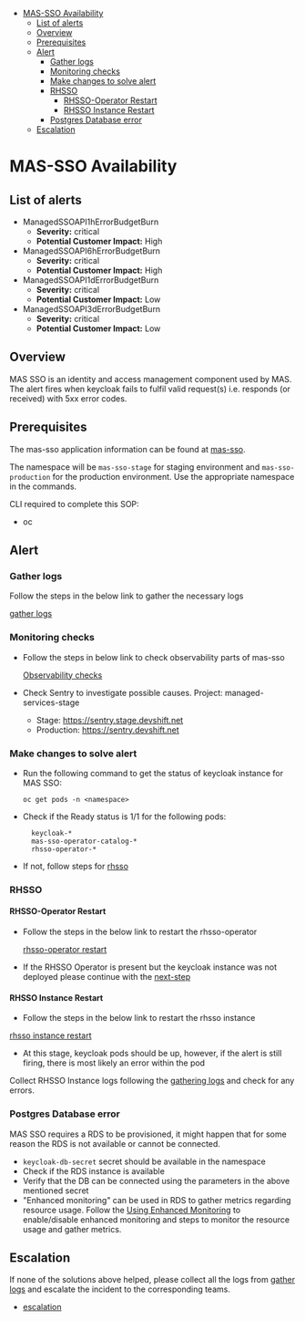- [MAS-SSO Availability](#mas-sso-availability)
  - [List of alerts](#list-of-alerts)
  - [Overview](#overview)
  - [Prerequisites](#prerequisites)
  - [Alert](#alert)
    - [Gather logs](#gather-logs)
    - [Monitoring checks](#monitoring-checks)
    - [Make changes to solve alert](#make-changes-to-solve-alert)
    - [RHSSO](#rhsso)
      - [RHSSO-Operator Restart](#rhsso-operator-restart)
      - [RHSSO Instance Restart](#rhsso-instance-restart)
    - [Postgres Database error](#postgres-database-error)
  - [Escalation](#escalation)

# MAS-SSO Availability


## List of alerts

- ManagedSSOAPI1hErrorBudgetBurn
  - **Severity:** critical
  - **Potential Customer Impact:** High
- ManagedSSOAPI6hErrorBudgetBurn
  - **Severity:** critical
  - **Potential Customer Impact:** High
- ManagedSSOAPI1dErrorBudgetBurn
  - **Severity:** critical
  - **Potential Customer Impact:** Low
- ManagedSSOAPI3dErrorBudgetBurn
  - **Severity:** critical
  - **Potential Customer Impact:** Low
  
## Overview
MAS SSO is an identity and access management component used by MAS. The alert fires when keycloak 
fails to fulfil  valid request(s) i.e. responds (or received) with 5xx error codes.
 
## Prerequisites
The mas-sso application information can be found at [mas-sso](https://visual-app-interface.devshift.net/services#/services/mas-sso/app.yml). 

The namespace will be `mas-sso-stage` for staging environment and `mas-sso-production` for the 
production environment. Use the appropriate namespace in the commands.

CLI required to complete this SOP:

- oc

## Alert
### Gather logs

Follow the steps in the below link to gather the necessary logs

[gather logs](https://gitlab.cee.redhat.com/service/app-interface/-/tree/master/docs/mas-sso/sop/common/gather-logs.md)

### Monitoring checks
- Follow the steps in below link to check observability parts of mas-sso
  
  [Observability checks](https://gitlab.cee.redhat.com/service/app-interface/-/tree/master/docs/mas-sso/sop/common/observability.md)

- Check Sentry to investigate possible causes. Project: managed-services-stage 
  - Stage: https://sentry.stage.devshift.net
  - Production: https://sentry.devshift.net

### Make changes to solve alert

- Run the following command to get the status of keycloak instance for MAS SSO:
  
  `
  oc get pods -n <namespace>
  `

- Check if the Ready status is 1/1 for the following pods:
  
  ```
    keycloak-*
    mas-sso-operator-catalog-*
    rhsso-operator-*
  ```

- If not, follow steps for [rhsso](#rhsso)

### RHSSO
#### RHSSO-Operator Restart
- Follow the steps in the below link to restart the rhsso-operator

  [rhsso-operator restart](https://gitlab.cee.redhat.com/service/app-interface/-/tree/master/docs/mas-sso/sop/common/rhsso-operator-restart.md)

- If the RHSSO Operator is present but the keycloak instance was not deployed 
  please continue with the [next-step](#rhsso-instance-restart)

#### RHSSO Instance Restart
- Follow the steps in the below link to restart the rhsso instance

[rhsso instance restart](https://gitlab.cee.redhat.com/service/app-interface/-/tree/master/docs/mas-sso/sop/common/rhsso-instance-restart.md)

- At this stage, keycloak pods should be up, however, if the alert is still firing, 
  there is most likely an error within the pod

Collect RHSSO Instance logs following the [gathering logs](https://gitlab.cee.redhat.com/service/app-interface/-/tree/master/docs/mas-sso/sop/common/gather-logs.md) and check for any errors. 

### Postgres Database error
MAS SSO requires a RDS  to be provisioned, it might happen that for some reason the RDS is not available or cannot be connected.

- `keycloak-db-secret` secret should be available in the namespace
- Check if the RDS instance is available
- Verify that the DB can be connected using the parameters in the above mentioned secret
- "Enhanced monitoring" can be used in RDS to gather metrics regarding resource usage. 
   Follow the [Using Enhanced Monitoring](https://docs.aws.amazon.com/AmazonRDS/latest/UserGuide/USER_Monitoring.OS.html)
   to enable/disable enhanced monitoring and steps to monitor the resource usage and gather metrics.
  
## Escalation
If none of the solutions above helped, please collect all the logs from [gather logs](#gather-logs) and escalate the incident to the corresponding teams.  
  - [escalation](https://gitlab.cee.redhat.com/service/app-interface/-/tree/master/docs/mas-sso/sop/common/escalation.md)
